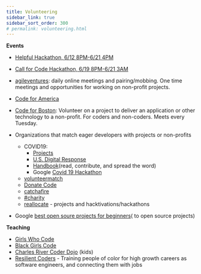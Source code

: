 ```yaml
---
title: Volunteering
sidebar_link: true
sidebar_sort_order: 300
# permalink: volunteering.html
---
```

**Events**
- [Helpful Hackathon, 6/12 8PM-6/21 4PM](https://www.eventbrite.com/e/helpful-hackathon--tickets-106035535140)
- [Call for Code Hackathon, 6/19 8PM-6/21 3AM](https://www.eventbrite.com/e/call-for-code-2020-june-tickets-100879818252)
- [agileventures](agileventures.org): daily online meetings and pairing/mobbing.  One time meetings and opportunities for working on non-profit projects.
- [Code for America](https://www.codeforamerica.org)
- [Code for Boston](https://www.meetup.com/code-for-boston): Volunteer on a project to deliver an application or other technology to a non-profit.  For coders and non-coders.  Meets every Tuesday.

- Organizations that match eager developers with projects or non-profits
  - COVID19:
    - [Projects](https://helpwithcovid.com/projects)
    - [U.S. Digital Response](https://www.usdigitalresponse.org/)
    - [Handbook](https://www.usdigitalresponse.org/)(read, contribute, and spread the word)
    - Google [Covid 19 Hackathon](https://www.google.com/search?q=covid+hackathon)
  - [volunteermatch](volunteermatch.org)
  - [Donate Code](https://www.donatecode.com/)
  - [catchafire](https://www.catchafire.org/)
  - [#charity](https://hashtagcharity.org/)
  - [reallocate](https://reallocate.org/) - projects and hacktivations/hackathons
- Google [best open soure projects for beginners](https://www.google.com/search?q=best+open+source+projects+for+beginners&oq=best+open+source+projects+for+beginners&aqs=chrome..69i57j69i64.7514j0j4&sourceid=chrome&ie=UTF-8)( to open source projects)


**Teaching**
- [Girls Who Code](https://girlswhocode.com/)
- [Black Girls Code](http://www.blackgirlscode.com)
- [Charles River Coder Dojo](https://charlesrivercoderdojo.wordpress.com/about.) (kids)
- [Resilient Coders](https://www.resilientcoders.org) - Training people of color for high growth careers as software engineers, and connecting them with jobs
